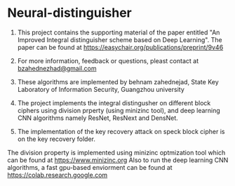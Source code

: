 # Neural-distinguisher

1. This project contains the supporting material of the paper entitled "An Improved Integral distinguisher scheme based on Deep Learning". The paper can be found at https://easychair.org/publications/preprint/9v46

2. For more information, feedback or questions, pleast contact at bzahednezhad@gmail.com

3. These algorithms are implemented by behnam zahednejad, State Key Laboratory of Information Security, Guangzhou university

4. The project implements the integral distingusher on different block ciphers using division prperty (using minizinc tool), and deep learning CNN algorithms namely ResNet, ResNext and DensNet. 

5. The implementation of the key recovery attack on speck block cipher is on the key recovery folder. 


The division property is implemented using minizinc optmization tool which can be found at https://www.minizinc.org
Also to run the deep learning CNN algorithms,  a fast gpu-based enviorment can be found at https://colab.research.google.com
